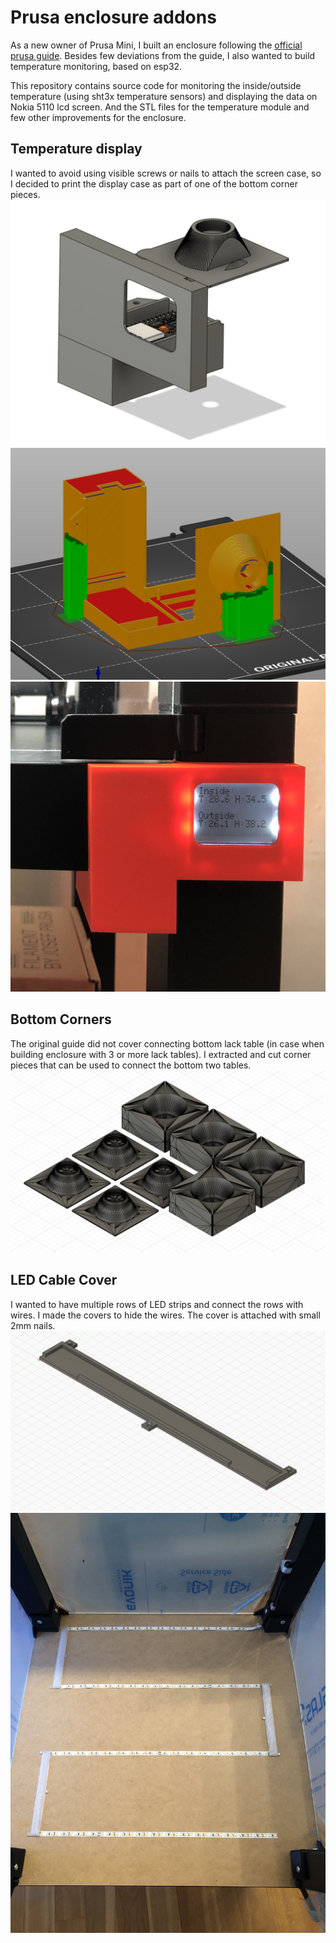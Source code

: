 # Prusa enclosure addons

As a new owner of Prusa Mini, I built an enclosure following the [official prusa guide](https://blog.prusaprinters.org/cheap-simple-3d-printer-enclosure/).
Besides few deviations from the guide, I also wanted to build temperature monitoring, based on esp32.

This repository contains source code for monitoring the inside/outside temperature (using sht3x temperature sensors) and displaying the data on Nokia 5110 lcd screen.
And the STL files for the temperature module and few other improvements for the enclosure.

## Temperature display
I wanted to avoid using visible screws or nails to attach the screen case, so I decided to print the display case as part of one of the bottom corner pieces.
<img src="models/prusa-controls-v1.png"/>
<img src="models/prusa-controls-v1-sliced.png"/>
<img src="models/prusa-controls-v1-result.jpg"/>

## Bottom Corners
The original guide did not cover connecting bottom lack table (in case when building enclosure with 3 or more lack tables). I extracted and cut corner pieces that can be used to connect the bottom two tables.
<img src="models/bottom-corners.png"/>

## LED Cable Cover
I wanted to have multiple rows of LED strips and connect the rows with wires. I made the covers to hide the wires. The cover is attached with small 2mm nails.
<img src="models/cable-cover.png"/>
<img src="models/cable-cover-result.jpg"/>
